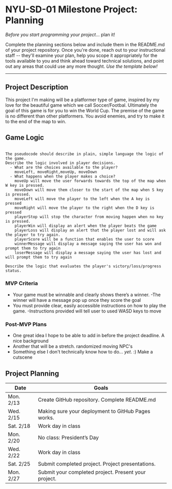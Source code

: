 # NYU-SD-01 Milestone Project: Planning

_Before you start programming your project_... plan it!

Complete the planning sections below and include them in the README.md of your project repository. Once you're done, reach out to your instructional staff -- they'll examine your plan, help you scope it appropriately for the tools available to you and think ahead toward technical solutions, and point out any areas that could use any more thought. _Use the template below!_

---

## Project Description

This project I'm making will be a platformer type of game, inspired by my love for the beautiful game which we call Soccer/Footbal. Ultimately the goal of this game is for you to win the World Cup. The premise of the game is no different than other platformers. You avoid enemies, and try to make it to the end of the map to win.

## Game Logic

```

The pseudocode should describe in plain, simple language the logic of the game.
Describe the logic involved in player decisions.
  - What are the choices available to the player?
    moveLeft, moveRight,moveUp, moveDown
  - What happens when the player makes a choice?
    moveUp will move the user forwards towards the top of the map when W key is pressed.
    moveDown will move them closer to the start of the map when S key is pressed.
    moveLeft will move the player to the left when the A key is pressed
    moveRight will move the player to the right when the D key is pressed
    playerStop will stop the character from moving happen when no key is pressed.
    playerWin will display an alert when the player beats the game
    playerLoss will display an alert that the player lost and will ask the player to try again.
    playerScore will be a function that enables the user to score
    winnerMessage will display a message saying the user has won and prompt them to try again
    loserMessage will display a message saying the user has lost and will prompt them to try again

Describe the logic that evaluates the player's victory/loss/progress status.
```


### MVP Criteria

- Your game must be winnable and clearly shows there’s a winner.
  -The winner will have a message pop up once they score the goal
- You must provide clear, easily accessible instructions on how to play the game.
  -Instructions provided will tell user to used WASD keys to move


### Post-MVP Plans

- One great idea I hope to be able to add in before the project deadline.
    A nice background
- Another that will be a stretch.
    randomized moving NPC's
- Something else I don't technically know how to do... _yet_. :)
    Make a cutscene

## Project Planning


|Date| Goals|
|----| -----|
| Mon. 2/13 | Create GitHub repository. Complete README.md |
| Wed. 2/15 | Making sure your deployment to GitHub Pages works. |
| Sat. 2/18 | Work day in class |
| Mon. 2/20 | No class: President’s Day |
| Wed. 2/22 | Work day in class  |
| Sat. 2/25 | Submit completed project. Project presentations. |
| Mon. 2/27 | Submit your completed project. Present your project. |
